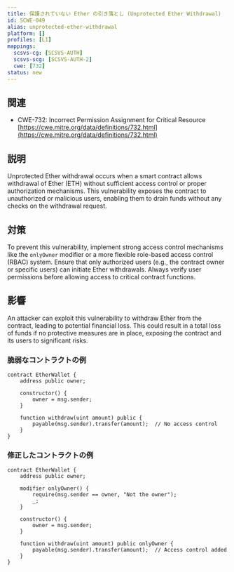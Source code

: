 ```yaml
---
title: 保護されていない Ether の引き落とし (Unprotected Ether Withdrawal)
id: SCWE-049
alias: unprotected-ether-withdrawal
platform: []
profiles: [L1]
mappings:
  scsvs-cg: [SCSVS-AUTH]
  scsvs-scg: [SCSVS-AUTH-2]
  cwe: [732]
status: new
---
```


## 関連
- CWE-732: Incorrect Permission Assignment for Critical Resource
  [https://cwe.mitre.org/data/definitions/732.html](https://cwe.mitre.org/data/definitions/732.html)

## 説明
Unprotected Ether withdrawal occurs when a smart contract allows withdrawal of Ether (ETH) without sufficient access control or proper authorization mechanisms. This vulnerability exposes the contract to unauthorized or malicious users, enabling them to drain funds without any checks on the withdrawal request.

## 対策
To prevent this vulnerability, implement strong access control mechanisms like the `onlyOwner` modifier or a more flexible role-based access control (RBAC) system. Ensure that only authorized users (e.g., the contract owner or specific users) can initiate Ether withdrawals. Always verify user permissions before allowing access to critical contract functions.

## 影響
An attacker can exploit this vulnerability to withdraw Ether from the contract, leading to potential financial loss. This could result in a total loss of funds if no protective measures are in place, exposing the contract and its users to significant risks.

### 脆弱なコントラクトの例

```solidity
contract EtherWallet {
    address public owner;
    
    constructor() {
        owner = msg.sender;
    }
    
    function withdraw(uint amount) public {
        payable(msg.sender).transfer(amount);  // No access control
    }
}
```

### 修正したコントラクトの例

```solidity
contract EtherWallet {
    address public owner;
    
    modifier onlyOwner() {
        require(msg.sender == owner, "Not the owner");
        _;
    }
    
    constructor() {
        owner = msg.sender;
    }
    
    function withdraw(uint amount) public onlyOwner {
        payable(msg.sender).transfer(amount);  // Access control added
    }
}
```
